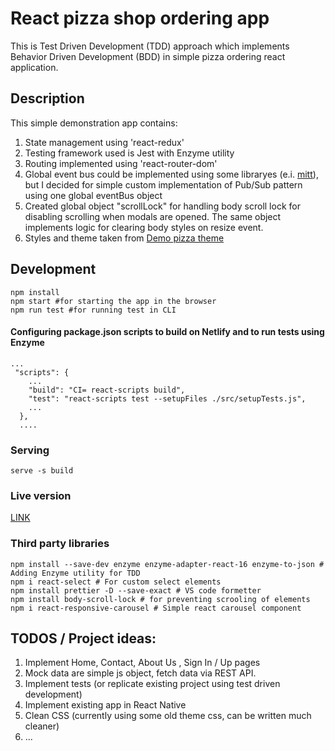 # React pizza shop ordering app

This is Test Driven Development (TDD) approach which implements Behavior Driven Development (BDD) in simple pizza ordering react application. 

## Description

This simple demonstration app contains:
1. State management using 'react-redux'
2. Testing framework used is Jest with Enzyme utility 
3. Routing implemented using 'react-router-dom'
4. Global event bus could be implemented using some libraryes (e.i. [mitt](https://github.com/developit/mitt)), but I decided for simple custom implementation of Pub/Sub pattern using one global eventBus object
5. Created global object "scrollLock" for handling body scroll lock for disabling scrolling when modals are opened. The same object implements logic for clearing body styles on resize event.
6. Styles and theme taken from [Demo pizza theme](http://www.templatemonsterpreview.com/demo/78480.html?_ga=2.215933651.536897203.1595899832-1079675168.1595899832)

## Development

```
npm install
npm start #for starting the app in the browser
npm run test #for running test in CLI
```
#### Configuring package.json scripts to build on Netlify and to run tests using Enzyme
```
...
 "scripts": {
    ...
    "build": "CI= react-scripts build",
    "test": "react-scripts test --setupFiles ./src/setupTests.js",
    ...
  },
  ....
```
### Serving 
```
serve -s build
```
### Live version 
[LINK](https://react-pizza.netlify.app)

### Third party libraries

```
npm install --save-dev enzyme enzyme-adapter-react-16 enzyme-to-json # Adding Enzyme utility for TDD 
npm i react-select # For custom select elements
npm install prettier -D --save-exact # VS code formetter 
npm install body-scroll-lock # for preventing scrooling of elements
npm i react-responsive-carousel # Simple react carousel component
```

## TODOS / Project ideas:

1. Implement Home, Contact, About Us , Sign In / Up pages
2. Mock data are simple js object, fetch data via REST API.
3. Implement tests  (or replicate existing project using test driven development)
4. Implement existing app in React Native
5. Clean CSS (currently using some old theme css, can be written much cleaner)
6. ...